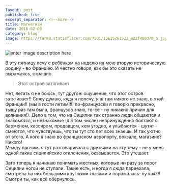 ```yaml
---
layout: post
published: true
excerpt_separator: <!--more-->
title: Магнетизм
date: 2016-02-09
category: blog
image: https://farm8.staticflickr.com/7501/15635261523_e22f480d70_b.jpg
---
```

![enter image description here](https://farm8.staticflickr.com/7501/15635261523_e22f480d70_b.jpg)

В эту пятницу лечу с ребёнком на неделю на мою вторую историческую родину - во Францию. И честно говоря, как бы это сказать не выражаясь, страшно.

> Этот остров затягивает

Нет, летать я не боюсь, тут другое: ощущение, что этот остров затягивает!! Сижу думаю, куда я полечу, я ж там никого не знаю, в этой Франции!! (мы в гости летим!!!! по-французски я говорю прекрасно, тыщу раз там была, французов знаю, то-сё - ну никаких причин для волнения!).
Дело в том, что на Сицилии так странно люди общаются и знакомятся, и незнакомые (я в том числе) непринужденно болтают с барменом, кассиром, продавцом, кем угодно, и улыбаются - шутят - смеются, что чувствуешь, что ты тут сто лет всех знаешь. И так уютно от этого.
А кого я знаю во французском аэропорту, вокзале, магазине? Никого!  
Между прочим, я тут разговаривала с друзьями на эту тему - не у меня одной такие сицилийские отклонения, оказывается.
Это утешает.

Зато теперь я начинаю понимать местных, которые ни разу за порог Сицилии ногой не ступали. Такие есть, и когда я сюда переехала, смотрела на них большими круглыми глазами и поражалась: ну как?!! Смотри ты, как всё обернулось.
